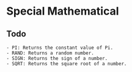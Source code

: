 # Special Mathematical 
## Todo
    - PI: Returns the constant value of Pi.
    - RAND: Returns a random number.
    - SIGN: Returns the sign of a number.
    - SQRT: Returns the square root of a number.
